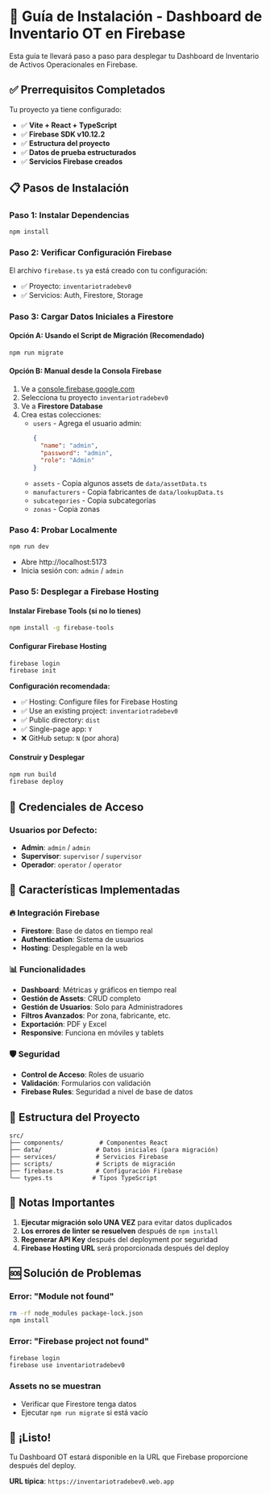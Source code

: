 # 🚀 Guía de Instalación - Dashboard de Inventario OT en Firebase

Esta guía te llevará paso a paso para desplegar tu Dashboard de Inventario de Activos Operacionales en Firebase.

## ✅ Prerrequisitos Completados

Tu proyecto ya tiene configurado:
- ✅ **Vite + React + TypeScript**
- ✅ **Firebase SDK v10.12.2**
- ✅ **Estructura del proyecto**
- ✅ **Datos de prueba estructurados**
- ✅ **Servicios Firebase creados**

## 📋 Pasos de Instalación

### Paso 1: Instalar Dependencias
```bash
npm install
```

### Paso 2: Verificar Configuración Firebase
El archivo `firebase.ts` ya está creado con tu configuración:
- ✅ Proyecto: `inventariotradebev0`
- ✅ Servicios: Auth, Firestore, Storage

### Paso 3: Cargar Datos Iniciales a Firestore

#### Opción A: Usando el Script de Migración (Recomendado)
```bash
npm run migrate
```

#### Opción B: Manual desde la Consola Firebase
1. Ve a [console.firebase.google.com](https://console.firebase.google.com)
2. Selecciona tu proyecto `inventariotradebev0`
3. Ve a **Firestore Database**
4. Crea estas colecciones:
   - `users` - Agrega el usuario admin:
     ```json
     {
       "name": "admin",
       "password": "admin", 
       "role": "Admin"
     }
     ```
   - `assets` - Copia algunos assets de `data/assetData.ts`
   - `manufacturers` - Copia fabricantes de `data/lookupData.ts`
   - `subcategories` - Copia subcategorías
   - `zonas` - Copia zonas

### Paso 4: Probar Localmente
```bash
npm run dev
```
- Abre http://localhost:5173
- Inicia sesión con: `admin` / `admin`

### Paso 5: Desplegar a Firebase Hosting

#### Instalar Firebase Tools (si no lo tienes)
```bash
npm install -g firebase-tools
```

#### Configurar Firebase Hosting
```bash
firebase login
firebase init
```

**Configuración recomendada:**
- ✅ Hosting: Configure files for Firebase Hosting
- ✅ Use an existing project: `inventariotradebev0`
- ✅ Public directory: `dist`
- ✅ Single-page app: `Y`
- ❌ GitHub setup: `N` (por ahora)

#### Construir y Desplegar
```bash
npm run build
firebase deploy
```

## 🎯 Credenciales de Acceso

### Usuarios por Defecto:
- **Admin**: `admin` / `admin`
- **Supervisor**: `supervisor` / `supervisor`  
- **Operador**: `operator` / `operator`

## 🔧 Características Implementadas

### 🔥 **Integración Firebase**
- **Firestore**: Base de datos en tiempo real
- **Authentication**: Sistema de usuarios
- **Hosting**: Desplegable en la web

### 📊 **Funcionalidades**
- **Dashboard**: Métricas y gráficos en tiempo real
- **Gestión de Assets**: CRUD completo
- **Gestión de Usuarios**: Solo para Administradores
- **Filtros Avanzados**: Por zona, fabricante, etc.
- **Exportación**: PDF y Excel
- **Responsive**: Funciona en móviles y tablets

### 🛡️ **Seguridad**
- **Control de Acceso**: Roles de usuario
- **Validación**: Formularios con validación
- **Firebase Rules**: Seguridad a nivel de base de datos

## 📁 Estructura del Proyecto

```
src/
├── components/          # Componentes React
├── data/               # Datos iniciales (para migración)
├── services/           # Servicios Firebase
├── scripts/            # Scripts de migración
├── firebase.ts         # Configuración Firebase
└── types.ts           # Tipos TypeScript
```

## 🚨 Notas Importantes

1. **Ejecutar migración solo UNA VEZ** para evitar datos duplicados
2. **Los errores de linter se resuelven** después de `npm install`
3. **Regenerar API Key** después del deployment por seguridad
4. **Firebase Hosting URL** será proporcionada después del deploy

## 🆘 Solución de Problemas

### Error: "Module not found"
```bash
rm -rf node_modules package-lock.json
npm install
```

### Error: "Firebase project not found"
```bash
firebase login
firebase use inventariotradebev0
```

### Assets no se muestran
- Verificar que Firestore tenga datos
- Ejecutar `npm run migrate` si está vacío

## 🎉 ¡Listo!

Tu Dashboard OT estará disponible en la URL que Firebase proporcione después del deploy. 

**URL típica**: `https://inventariotradebev0.web.app` 